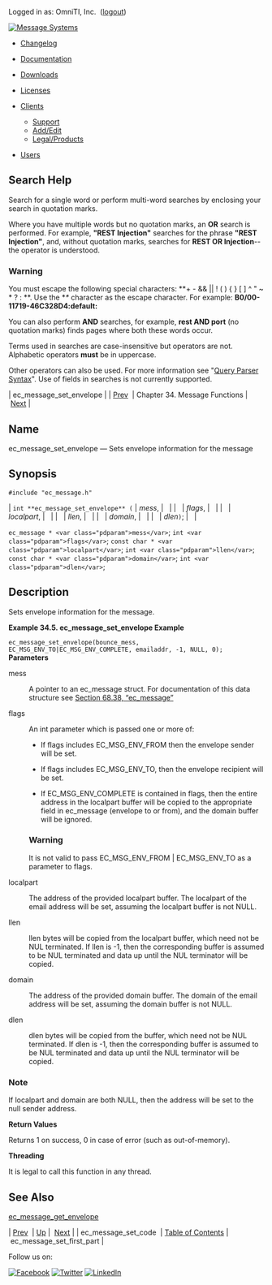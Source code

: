 Logged in as: OmniTI, Inc.  ([logout](https://support.messagesystems.com/logout.php))

[![Message Systems](https://support.messagesystems.com/images/ms-white205.png)](https://support.messagesystems.com/start.php) 

*   [Changelog](https://support.messagesystems.com/start.php?show=changelog)
*   [Documentation](https://support.messagesystems.com/docs/)
*   [Downloads](https://support.messagesystems.com/start.php)

*   [Licenses](https://support.messagesystems.com/license_summary.php)
*   <a href="">Clients</a>
    *   [Support](https://support.messagesystems.com/cs.php)
    *   [Add/Edit](https://support.messagesystems.com/edit_client.php)
    *   [Legal/Products](https://support.messagesystems.com/edit_products.php)
*   [Users](https://support.messagesystems.com/edit_customer.php)

## Search Help

Search for a single word or perform multi-word searches by enclosing your search in quotation marks.

Where you have multiple words but no quotation marks, an **OR** search is performed. For example, **"REST Injection"** searches for the phrase **"REST Injection"**, and, without quotation marks, searches for **REST OR Injection**--the operator is understood.

### Warning

You must escape the following special characters: **+ - && || ! ( ) { } [ ] ^ " ~ * ? : \**. Use the **\** character as the escape character. For example: **B0/00-11719-46C328D4\:default\:**

You can also perform **AND** searches, for example, **rest AND port** (no quotation marks) finds pages where both these words occur.

Terms used in searches are case-insensitive but operators are not. Alphabetic operators **must** be in uppercase.

Other operators can also be used. For more information see "[Query Parser Syntax](https://lucene.apache.org/core/old_versioned_docs/versions/3_0_0/queryparsersyntax.html)". Use of fields in searches is not currently supported.

| ec_message_set_envelope |
| [Prev](apis.ec_message_set_code.php)  | Chapter 34. Message Functions |  [Next](apis.ec_message_set_first_part.php) |

<a name="apis.ec_message_set_envelope"></a>
## Name

ec_message_set_envelope — Sets envelope information for the message

## Synopsis

`#include "ec_message.h"`

| `int **ec_message_set_envelope** (` | <var class="pdparam">mess</var>, |   |
|   | <var class="pdparam">flags</var>, |   |
|   | <var class="pdparam">localpart</var>, |   |
|   | <var class="pdparam">llen</var>, |   |
|   | <var class="pdparam">domain</var>, |   |
|   | <var class="pdparam">dlen</var>`)`; |   |

`ec_message * <var class="pdparam">mess</var>`;
`int <var class="pdparam">flags</var>`;
`const char * <var class="pdparam">localpart</var>`;
`int <var class="pdparam">llen</var>`;
`const char * <var class="pdparam">domain</var>`;
`int <var class="pdparam">dlen</var>`;<a name="idp29566368"></a>
## Description

Sets envelope information for the message.

<a name="idp29567584"></a>

**Example 34.5. ec_message_set_envelope Example**

`ec_message_set_envelope(bounce_mess, EC_MSG_ENV_TO|EC_MSG_ENV_COMPLETE, emailaddr, -1, NULL, 0);`
**Parameters**

<dl class="variablelist">

<dt>mess</dt>

<dd>

A pointer to an ec_message struct. For documentation of this data structure see [Section 68.38, “ec_message”](structs.ec_message.php "68.38. ec_message")

</dd>

<dt>flags</dt>

<dd>

An int parameter which is passed one or more of:

*   If flags includes EC_MSG_ENV_FROM then the envelope sender will be set.

*   If flags includes EC_MSG_ENV_TO, then the envelope recipient will be set.

*   If EC_MSG_ENV_COMPLETE is contained in flags, then the entire address in the localpart buffer will be copied to the appropriate field in ec_message (envelope to or from), and the domain buffer will be ignored.

### Warning

It is not valid to pass EC_MSG_ENV_FROM | EC_MSG_ENV_TO as a parameter to flags.

</dd>

<dt>localpart</dt>

<dd>

The address of the provided localpart buffer. The localpart of the email address will be set, assuming the localpart buffer is not NULL.

</dd>

<dt>llen</dt>

<dd>

llen bytes will be copied from the localpart buffer, which need not be NUL terminated. If llen is -1, then the corresponding buffer is assumed to be NUL terminated and data up until the NUL terminator will be copied.

</dd>

<dt>domain</dt>

<dd>

The address of the provided domain buffer. The domain of the email address will be set, assuming the domain buffer is not NULL.

</dd>

<dt>dlen</dt>

<dd>

dlen bytes will be copied from the buffer, which need not be NUL terminated. If dlen is -1, then the corresponding buffer is assumed to be NUL terminated and data up until the NUL terminator will be copied.

</dd>

</dl>

### Note

If localpart and domain are both NULL, then the address will be set to the null sender address.

**Return Values**

Returns 1 on success, 0 in case of error (such as out-of-memory).

**Threading**

It is legal to call this function in any thread.

<a name="idp29590240"></a>
## See Also

[ec_message_get_envelope](apis.ec_message_get_envelope.php "ec_message_get_envelope")

| [Prev](apis.ec_message_set_code.php)  | [Up](ec_message.php) |  [Next](apis.ec_message_set_first_part.php) |
| ec_message_set_code  | [Table of Contents](index.php) |  ec_message_set_first_part |

Follow us on:

[![Facebook](https://support.messagesystems.com/images/icon-facebook.png)](http://www.facebook.com/messagesystems) [![Twitter](https://support.messagesystems.com/images/icon-twitter.png)](http://twitter.com/#!/MessageSystems) [![LinkedIn](https://support.messagesystems.com/images/icon-linkedin.png)](http://www.linkedin.com/company/message-systems)
